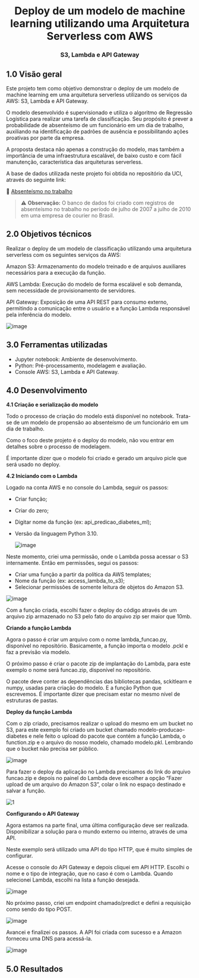 <h1 align="center"> Deploy de um modelo de machine learning utilizando uma Arquitetura Serverless com AWS <br /> </h1>
<h3 align="center"> S3, Lambda e API Gateway</h3>

## **1.0 Visão geral**

Este projeto tem como objetivo demonstrar o deploy de um modelo de machine learning em uma arquitetura serverless utilizando os serviços da AWS: S3, Lambda e API Gateway.

O modelo desenvolvido é supervisionado e utiliza o algoritmo de Regressão Logística para realizar uma tarefa de classificação. Seu propósito é prever a probabilidade de absenteísmo de um funcionário em um dia de trabalho, auxiliando na identificação de padrões de ausência e possibilitando ações proativas por parte da empresa.

A proposta destaca não apenas a construção do modelo, mas também a importância de uma infraestrutura escalável, de baixo custo e com fácil manutenção, característica das arquiteturas serverless.

A base de dados utilizada neste projeto foi obtida no repositório da UCI, através do seguinte link:

🔗 [Absenteísmo no trabalho](https://archive.ics.uci.edu/dataset/445/absenteeism+at+work)

> ⚠️ **Observação:** O banco de dados foi criado com registros de absenteísmo no trabalho no período de julho de 2007 a julho de 2010 em uma empresa de courier no Brasil.

## **2.0 Objetivos técnicos**

Realizar o deploy de um modelo de classificação utilizando uma arquitetura serverless com os seguintes serviços da AWS:

Amazon S3: Armazenamento do modelo treinado e de arquivos auxiliares necessários para a execução da função.

AWS Lambda: Execução do modelo de forma escalável e sob demanda, sem necessidade de provisionamento de servidores.

API Gateway: Exposição de uma API REST para consumo externo, permitindo a comunicação entre o usuário e a função Lambda responsável pela inferência do modelo.

![image](https://github.com/user-attachments/assets/cdf9829a-a458-4ff8-8342-b1a5678d31b9)

## **3.0 Ferramentas utilizadas**

- Jupyter notebook: Ambiente de desenvolvimento.
- Python: Pré-processamento, modelagem e avaliação.
- Console AWS: S3, Lambda e API Gateway.

## **4.0 Desenvolvimento**

**4.1 Criação e serialização do modelo**

Todo o processo de criação do modelo está disponível no notebook. Trata-se de um modelo de propensão ao absenteísmo de um funcionário em um dia de trabalho. 

Como o foco deste projeto é o deploy do modelo, não vou entrar em detalhes sobre o processo de modelagem. 

É importante dizer que o modelo foi criado e gerado um arquivo picle que será usado no deploy.

**4.2 Iniciando com o Lambda**

Logado na conta AWS e no console do Lambda, seguir os passos:

- Criar função;
- Criar do zero;
- Digitar nome da função (ex: api_predicao_diabetes_ml);
- Versão da linguagem Python 3.10.

  ![image](https://github.com/user-attachments/assets/eabdf9af-3525-4586-85b6-f6e8e0130407)

Neste momento, criei uma permissão, onde o Lambda possa acessar o S3 internamente. Então em permissões, segui os passos:

- Criar uma função a partir da política da AWS templates;
- Nome da função (ex: access_lambda_to_s3);
- Selecionar permissões de somente leitura de objetos do Amazon S3.

![image](https://github.com/user-attachments/assets/d776b37d-4957-45ef-8993-7c68ed024a65)

Com a função criada, escolhi fazer o deploy do código através de um arquivo zip armazenado no S3 pelo fato do arquivo zip ser maior que 10mb.

**Criando a função Lambda**

Agora o passo é criar um arquivo com o nome lambda_funcao.py, disponível no repositório. Basicamente, a função importa o modelo .pckl e faz a previsão via modelo.

O próximo passo é criar o pacote zip de implantação do Lambda, para este exemplo o nome será funcao.zip, disponível no repositório.

O pacote deve conter as dependências das bibliotecas pandas, sckitlearn e numpy, usadas para criação do modelo. E a função Python que escrevemos. É importante dizer que precisam estar no mesmo nível de estruturas de pastas.

**Deploy da função Lambda**

Com o zip criado, precisamos realizar o upload do mesmo em um bucket no S3, para este exemplo foi criado um bucket chamado modelo-producao-diabetes e nele feito o upload do pacote que contém a função Lambda, o function.zip e o arquivo do nosso modelo, chamado modelo.pkl. Lembrando que o bucket não precisa ser público.

![image](https://github.com/user-attachments/assets/79a7c99f-ef9a-4647-97ea-a7fd366b2093)


Para fazer o deploy da aplicação no Lambda precisamos do link do arquivo funcao.zip e depois no painel do Lambda deve escolher a opção “Fazer upload de um arquivo do Amazon S3”, colar o link no espaço destinado e salvar a função.

![1](https://github.com/user-attachments/assets/1a04b500-ce6e-41ba-ad26-e13198c3887c)

**Configurando o API Gateway**

Agora estamos na parte final, uma última configuração deve ser realizada. Disponibilizar a solução para o mundo externo ou interno, através de uma API.

Neste exemplo será utilizado uma API do tipo HTTP, que é muito simples de configurar.

Acesse o console do API Gateway e depois cliquei em API HTTP. Escolhi o nome e o tipo de integração, que no caso é com o Lambda. Quando selecionei Lambda, escolhi na lista a função desejada.

![image](https://github.com/user-attachments/assets/2c65c89f-b7d6-45f4-810c-9462d57c0eda)

No próximo passo, criei um endpoint chamado/predict e defini a requisição como sendo do tipo POST.

![image](https://github.com/user-attachments/assets/df39e133-7a89-4483-9bd9-3c2169b6d82e)

Avancei e finalizei os passos. A API foi criada com sucesso e a Amazon forneceu uma DNS para acessá-la.

![image](https://github.com/user-attachments/assets/1b3e4fb6-98d9-442e-84c9-f6a9d74e9762)

## **5.0 Resultados**

